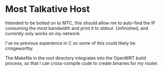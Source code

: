 Most Talkative Host
===================

Intended to be bolted on to MTC, this should allow me to auto-find the IP consuming the most bandwidth and print it to stdout. Unfinished, and currently only works on my network.

I've no previous experience in C so some of this could likely be cringeworthy.

The Makefile in the root directory integrates into the OpenWRT build process, so that I can cross-compile code to create binaries for my router.
